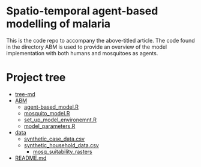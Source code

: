 # Spatio-temporal agent-based modelling of malaria
This is the code repo to accompany the above-titled article.
The code found in the directory ABM is used to provide an overview of the model implementation with both humans and mosquitoes as agents.


# Project tree
 * [tree-md](./tree-md)
 * [ABM](./ABM)
   * [agent-based_model.R](./ABM/agent-based_model.R)
   * [mosquito_model.R](./ABM/mosquito_model.R)
   * [set_up_model_environemnt.R](./ABM/set_up_model_environemnt.R)
   * [model_parameters.R](./ABM/model_parameters.R)
* [data](./data)
   * [synthetic_case_data.csv](./data/synthetic_case_data.csv)
   * [synthetic_household_data.csv](./data/synthetic_household_data.csv)
     * [mosq_suitability_rasters](./mosq_suitability_rasters)
 * [README.md](./README.md)
 
